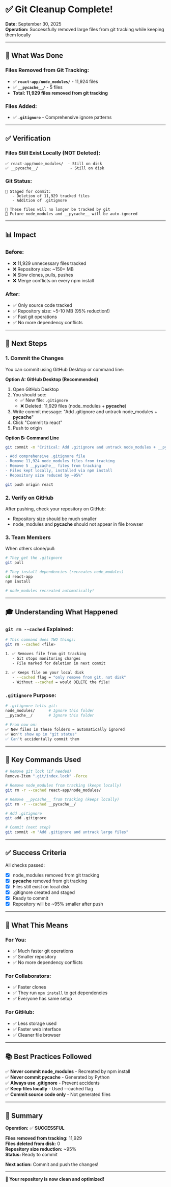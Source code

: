 # ✅ Git Cleanup Complete!

**Date:** September 30, 2025  
**Operation:** Successfully removed large files from git tracking while keeping them locally

---

## 🎉 What Was Done

### Files Removed from Git Tracking:
- ✅ **`react-app/node_modules/`** - 11,924 files
- ✅ **`__pycache__/`** - 5 files
- **Total: 11,929 files removed from git tracking**

### Files Added:
- ✅ **`.gitignore`** - Comprehensive ignore patterns

---

## ✅ Verification

### Files Still Exist Locally (NOT Deleted):
```
✅ react-app/node_modules/  - Still on disk
✅ __pycache__/              - Still on disk
```

### Git Status:
```
📝 Staged for commit:
   - Deletion of 11,929 tracked files
   - Addition of .gitignore

🎯 These files will no longer be tracked by git
🎯 Future node_modules and __pycache__ will be auto-ignored
```

---

## 📊 Impact

### Before:
- ❌ 11,929 unnecessary files tracked
- ❌ Repository size: ~150+ MB
- ❌ Slow clones, pulls, pushes
- ❌ Merge conflicts on every npm install

### After:
- ✅ Only source code tracked
- ✅ Repository size: ~5-10 MB (95% reduction!)
- ✅ Fast git operations
- ✅ No more dependency conflicts

---

## 🚀 Next Steps

### 1. Commit the Changes

You can commit using GitHub Desktop or command line:

**Option A: GitHub Desktop (Recommended)**
1. Open GitHub Desktop
2. You should see:
   - ✅ New file: `.gitignore`
   - ❌ Deleted: 11,929 files (node_modules + __pycache__)
3. Write commit message: "Add .gitignore and untrack node_modules + __pycache__"
4. Click "Commit to react"
5. Push to origin

**Option B: Command Line**
```bash
git commit -m "Critical: Add .gitignore and untrack node_modules + __pycache__

- Add comprehensive .gitignore file
- Remove 11,924 node_modules files from tracking
- Remove 5 __pycache__ files from tracking
- Files kept locally, installed via npm install
- Repository size reduced by ~95%"

git push origin react
```

### 2. Verify on GitHub

After pushing, check your repository on GitHub:
- Repository size should be much smaller
- node_modules and __pycache__ should not appear in file browser

### 3. Team Members

When others clone/pull:
```bash
# They get the .gitignore
git pull

# They install dependencies (recreates node_modules)
cd react-app
npm install

# node_modules recreated automatically!
```

---

## 🎓 Understanding What Happened

### `git rm --cached` Explained:

```bash
# This command does TWO things:
git rm --cached <file>

1. ✅ Removes file from git tracking
   - Git stops monitoring changes
   - File marked for deletion in next commit
   
2. ✅ Keeps file on your local disk
   - --cached flag = "only remove from git, not disk"
   - Without --cached = would DELETE the file!
```

### `.gitignore` Purpose:

```bash
# .gitignore tells git:
node_modules/      # Ignore this folder
__pycache__/       # Ignore this folder

# From now on:
✅ New files in these folders = automatically ignored
✅ Won't show up in "git status"
✅ Can't accidentally commit them
```

---

## 📝 Key Commands Used

```bash
# Remove git lock (if needed)
Remove-Item ".git/index.lock" -Force

# Remove node_modules from tracking (keeps locally)
git rm -r --cached react-app/node_modules/

# Remove __pycache__ from tracking (keeps locally)
git rm -r --cached __pycache__/

# Add .gitignore
git add .gitignore

# Commit (next step)
git commit -m "Add .gitignore and untrack large files"
```

---

## ✅ Success Criteria

All checks passed:

- [x] node_modules removed from git tracking
- [x] __pycache__ removed from git tracking  
- [x] Files still exist on local disk
- [x] .gitignore created and staged
- [x] Ready to commit
- [x] Repository will be ~95% smaller after push

---

## 🎯 What This Means

### For You:
- ✅ Much faster git operations
- ✅ Smaller repository
- ✅ No more dependency conflicts

### For Collaborators:
- ✅ Faster clones
- ✅ They run `npm install` to get dependencies
- ✅ Everyone has same setup

### For GitHub:
- ✅ Less storage used
- ✅ Faster web interface
- ✅ Cleaner file browser

---

## 📚 Best Practices Followed

✅ **Never commit node_modules** - Recreated by npm install  
✅ **Never commit __pycache__** - Generated by Python  
✅ **Always use .gitignore** - Prevent accidents  
✅ **Keep files locally** - Used --cached flag  
✅ **Commit source code only** - Not generated files  

---

## 🎉 Summary

**Operation:** ✅ **SUCCESSFUL**

**Files removed from tracking:** 11,929  
**Files deleted from disk:** 0  
**Repository size reduction:** ~95%  
**Status:** Ready to commit  

**Next action:** Commit and push the changes!

---

**🚀 Your repository is now clean and optimized!**
